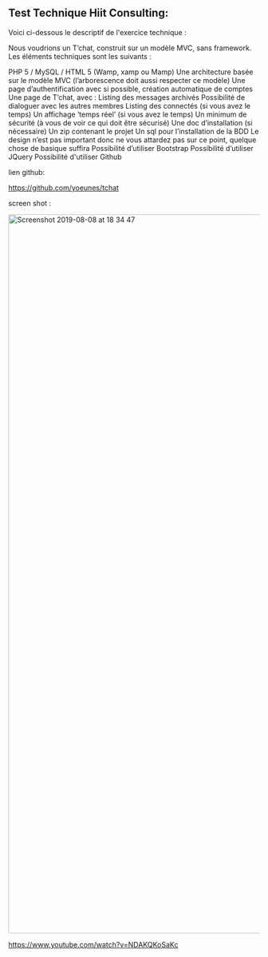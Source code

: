 Test Technique Hiit Consulting:
--------

Voici ci-dessous le descriptif de l'exercice technique :

Nous voudrions un T’chat, construit sur un modèle MVC, sans framework. Les éléments techniques sont les suivants :

PHP 5 / MySQL / HTML 5 (Wamp, xamp ou Mamp)
Une architecture basée sur le modèle MVC (l’arborescence doit aussi respecter ce modèle)
Une page d’authentification avec si possible, création automatique de comptes
Une page de T’chat, avec :
Listing des messages archivés
Possibilité de dialoguer avec les autres membres
Listing des connectés (si vous avez le temps)
Un affichage ‘temps réel’ (si vous avez le temps)
Un minimum de sécurité (à vous de voir ce qui doit être sécurisé)
Une doc d’installation (si nécessaire)
Un zip contenant le projet
Un sql pour l’installation de la BDD
Le design n’est pas important donc ne vous attardez pas sur ce point, quelque chose de basique suffira
Possibilité d’utiliser Bootstrap
Possibilité d’utiliser JQuery
Possibilité d'utiliser Github

lien github:

https://github.com/yoeunes/tchat


screen shot :

<img width="1440" alt="Screenshot 2019-08-08 at 18 34 47" src="https://user-images.githubusercontent.com/10859693/62724797-ad839880-ba0b-11e9-88d7-9f9e328a5d3d.png">


https://www.youtube.com/watch?v=NDAKQKoSaKc
